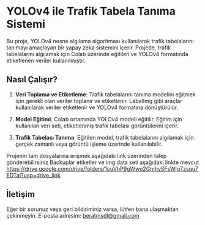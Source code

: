 



# YOLOv4 ile Trafik Tabela Tanıma Sistemi

Bu proje, YOLOv4 nesne algılama algoritması kullanılarak trafik tabelalarını tanımayı amaçlayan bir yapay zeka sistemini içerir. Projede, trafik tabelalarını algılamak için Colab üzerinde eğitilen ve YOLOv4 formatında etiketlenen veriler kullanılmıştır.

## Nasıl Çalışır?

1. **Veri Toplama ve Etiketleme**: Trafik tabelalarını tanıma modelini eğitmek için gerekli olan veriler toplanır ve etiketlenir. LabelImg gibi araçlar kullanılarak veriler etiketlenir ve YOLOv4 formatına dönüştürülür.

2. **Model Eğitimi**: Colab ortamında YOLOv4 modeli eğitilir. Eğitim için kullanılan veri seti, etiketlenmiş trafik tabelası görüntülerini içerir.

3. **Trafik Tabelası Tanıma**: Eğitilen model, trafik tabelalarını algılamak için gerçek zamanlı veya görüntü işleme üzerinde kullanılabilir.

Projenin tam dosyalarına erişmek aşağıdaki link üzerinden talep gönderebilirsiniz
Backuplar etiketler ve img data seti aşağıdaki linkte mevcut
https://drive.google.com/drive/folders/1cuVhP9gWwo2GmhySFsWjq7zsqu7EDTaI?usp=drive_link

## İletişim

Eğer bir sorunuz veya geri bildiriminiz varsa, lütfen bana ulaşmaktan çekinmeyin. E-posta adresim: beratmsdl@gmail.com
